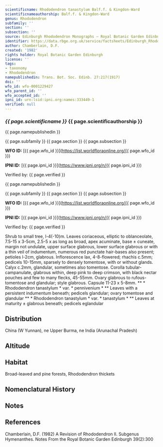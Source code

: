 ```yaml
---
scientificname: Rhododendron tanastylum Balf.f. & Kingdon-Ward
scientificnameauthorship: Balf.f. & Kingdon-Ward
genus: Rhododendron
subfamily: ''
section: ''
subsection: ''
source: Edinburgh Rhododendron Monographs – Royal Botanic Garden Edinburgh
identifier: https://data.rbge.org.uk/service/factsheets/Edinburgh_Rhododendron_Monographs.xhtml
author: Chamberlain, D.F.
created: '1982'
rights holder: Royal Botanic Garden Edinburgh
license: ''
tags:
- taxonomy
- Rhododendron
namepublishedin: Trans. Bot. Soc. Edinb. 27:217(1917)
doi: ''
wfo_id: wfo-0001229427
wfo_parent_id: ''
wfo_accepted_id: ''
ipni_id: urn:lsid:ipni.org:names:333449-1
verified: null
---
```

### _{{ page.scientificname }}_ {{ page.scientificauthorship }}
 {{ page.namepublishedin }}

{{ page.subfamily }} {{ page.section }} {{ page.subsection }}

**WFO ID:** [{{ page.wfo_id }}](https://list.worldfloraonline.org/{{ page.wfo_id }})

**IPNI ID:** [{{ page.ipni_id }}](https://www.ipni.org/n/{{ page.ipni_id }})

Verified by: {{ page.verified }}

 {{ page.namepublishedin }}

{{ page.subfamily }} {{ page.section }} {{ page.subsection }}

**WFO ID:** [{{ page.wfo_id }}](https://list.worldfloraonline.org/{{ page.wfo_id }})

**IPNI ID:** [{{ page.ipni_id }}](https://www.ipni.org/n/{{ page.ipni_id }})

Verified by: {{ page.verified }}



Shrub to small tree, l-4(-10)m. Leaves coriaceous, elliptic to oblanceolate, 7.5-15 x 3-5cm, 2.5-5 x as long as broad, apex acuminate, base ± cuneate, margin not undulate, upper surface glabrous, lower surface glabrous or with a thin veil of indumentum, numerous red punctate hair-bases also present; petioles l-2cm, glabrous. Inflorescence lax, 4-8-flowered; rhachis c.5mm; pedicels 10-15mm, sparsely to densely tomentose, with or without glands. Calyx c.2mm, glandular, sometimes also tomentose. Corolla tubular-campanulate, glabrous within, deep pink to deep crimson, with black nectar pouches and few to many flecks, 45-55mm. Ovary glabrous to rufous-tomentose and glandular; style glabrous. Capsule 11-23 x 5-8mm. ** * Rhododendron tanastylum * var. * pennivenium * ** Leaves with a persistent indumentum beneath; pedicels glandular; ovary tomentose and glandular ** * Rhododendron tanastylum * var. * tanastylum * ** Leaves at maturity ± glabrous beneath; pedicels eglandular

## Distribution
China (W Yunnan), ne Upper Burma, ne India (Arunachal Pradesh)

## Altitude


## Habitat
Broad-leaved and pine forests, Rhododendron thickets

## Nomenclatural History

                       
## Notes


## References

Chamberlain, D.F. (1982) A Revision of Rhododendron II. Subgenus Hymenanthes. Notes From the Royal Botanic Garden Edinburgh 39(2):300
